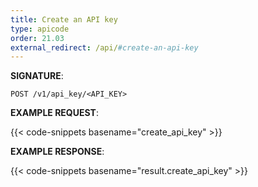 ```yaml
---
title: Create an API key
type: apicode
order: 21.03
external_redirect: /api/#create-an-api-key
---
```



**SIGNATURE**:


`POST /v1/api_key/<API_KEY>`


**EXAMPLE REQUEST**:


{{< code-snippets basename="create_api_key" >}}


**EXAMPLE RESPONSE**:


{{< code-snippets basename="result.create_api_key" >}}
